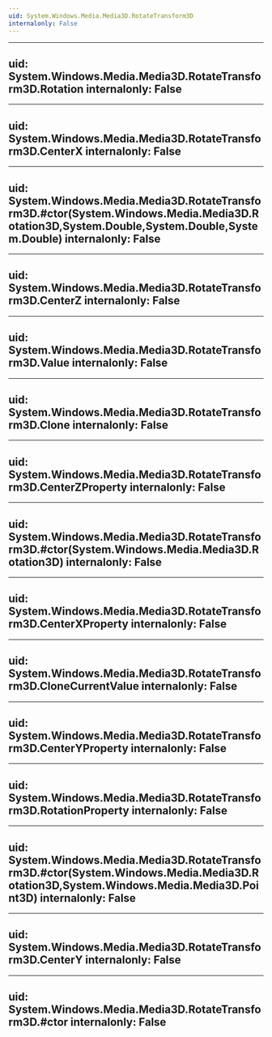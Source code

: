 ```yaml
---
uid: System.Windows.Media.Media3D.RotateTransform3D
internalonly: False
---
```


---
uid: System.Windows.Media.Media3D.RotateTransform3D.Rotation
internalonly: False
---

---
uid: System.Windows.Media.Media3D.RotateTransform3D.CenterX
internalonly: False
---

---
uid: System.Windows.Media.Media3D.RotateTransform3D.#ctor(System.Windows.Media.Media3D.Rotation3D,System.Double,System.Double,System.Double)
internalonly: False
---

---
uid: System.Windows.Media.Media3D.RotateTransform3D.CenterZ
internalonly: False
---

---
uid: System.Windows.Media.Media3D.RotateTransform3D.Value
internalonly: False
---

---
uid: System.Windows.Media.Media3D.RotateTransform3D.Clone
internalonly: False
---

---
uid: System.Windows.Media.Media3D.RotateTransform3D.CenterZProperty
internalonly: False
---

---
uid: System.Windows.Media.Media3D.RotateTransform3D.#ctor(System.Windows.Media.Media3D.Rotation3D)
internalonly: False
---

---
uid: System.Windows.Media.Media3D.RotateTransform3D.CenterXProperty
internalonly: False
---

---
uid: System.Windows.Media.Media3D.RotateTransform3D.CloneCurrentValue
internalonly: False
---

---
uid: System.Windows.Media.Media3D.RotateTransform3D.CenterYProperty
internalonly: False
---

---
uid: System.Windows.Media.Media3D.RotateTransform3D.RotationProperty
internalonly: False
---

---
uid: System.Windows.Media.Media3D.RotateTransform3D.#ctor(System.Windows.Media.Media3D.Rotation3D,System.Windows.Media.Media3D.Point3D)
internalonly: False
---

---
uid: System.Windows.Media.Media3D.RotateTransform3D.CenterY
internalonly: False
---

---
uid: System.Windows.Media.Media3D.RotateTransform3D.#ctor
internalonly: False
---
